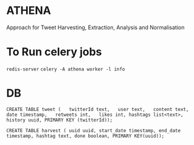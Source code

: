 # ATHENA
Approach for Tweet Harvesting, Extraction, Analysis and Normalisation

# To Run celery jobs

```redis-server```
```celery -A athena worker -l info```

# DB

```CREATE TABLE tweet (   twitterId text,   user text,   content text,   date timestamp,   retweets int,   likes int, hashtags list<text>, history uuid, PRIMARY KEY (twitterId));```

```CREATE TABLE harvest ( uuid uuid, start_date timestamp, end_date timestamp, hashtag text, done boolean, PRIMARY KEY(uuid));```
